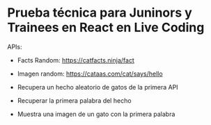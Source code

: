 # Prueba técnica para Juninors y Trainees en React en Live Coding

APIs:

- Facts Random: https://catfacts.ninja/fact
- Imagen random: https://cataas.com/cat/says/hello

- Recupera un hecho aleatorio de gatos de la primera API
- Recuperar la primera palabra del hecho
- Muestra una imagen de un gato con la primera palabra